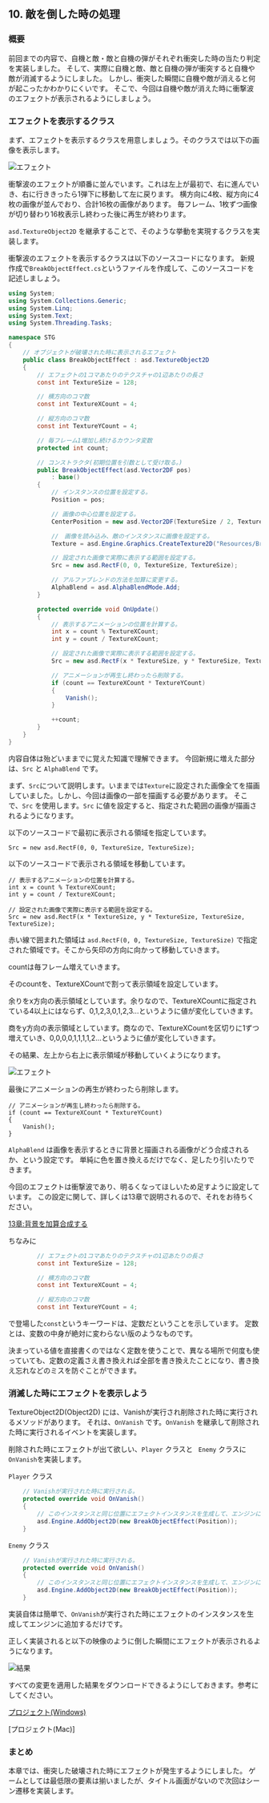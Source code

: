 ﻿## 10. 敵を倒した時の処理

### 概要

前回までの内容で、自機と敵・敵と自機の弾がそれぞれ衝突した時の当たり判定を実装しました。
そして、実際に自機と敵、敵と自機の弾が衝突すると自機や敵が消滅するようにしました。
しかし、衝突した瞬間に自機や敵が消えると何が起こったかわかりにくいです。
そこで、今回は自機や敵が消えた時に衝撃波のエフェクトが表示されるようにしましょう。

### エフェクトを表示するクラス

まず、エフェクトを表示するクラスを用意しましょう。そのクラスでは以下の画像を表示します。

![エフェクト](img/10_BreakObject.png)

衝撃波のエフェクトが順番に並んでいます。これは左上が最初で、右に進んでいき、右に行ききったら1弾下に移動して左に戻ります。
横方向に4枚、縦方向に4枚の画像が並んでおり、合計16枚の画像があります。
毎フレーム、1枚ずつ画像が切り替わり16枚表示し終わった後に再生が終わります。

```asd.TextureObject2D``` を継承することで、そのような挙動を実現するクラスを実装します。

衝撃波のエフェクトを表示するクラスは以下のソースコードになります。
新規作成で```BreakObjectEffect.cs```というファイルを作成して、このソースコードを記述しましょう。

```cs
using System;
using System.Collections.Generic;
using System.Linq;
using System.Text;
using System.Threading.Tasks;

namespace STG
{
	// オブジェクトが破壊された時に表示されるエフェクト
	public class BreakObjectEffect : asd.TextureObject2D
	{
		// エフェクトの1コマあたりのテクスチャの1辺あたりの長さ
		const int TextureSize = 128;

		// 横方向のコマ数
		const int TextureXCount = 4;

		// 縦方向のコマ数
		const int TextureYCount = 4;

		// 毎フレーム1増加し続けるカウンタ変数
		protected int count;

		// コンストラクタ(初期位置を引数として受け取る。)
		public BreakObjectEffect(asd.Vector2DF pos)
			: base()
		{
			// インスタンスの位置を設定する。
			Position = pos;

			// 画像の中心位置を設定する。
			CenterPosition = new asd.Vector2DF(TextureSize / 2, TextureSize / 2);

			//　画像を読み込み、敵のインスタンスに画像を設定する。
			Texture = asd.Engine.Graphics.CreateTexture2D("Resources/BreakObject.png");

			// 設定された画像で実際に表示する範囲を設定する。
			Src = new asd.RectF(0, 0, TextureSize, TextureSize);

			// アルファブレンドの方法を加算に変更する。
			AlphaBlend = asd.AlphaBlendMode.Add;
		}

		protected override void OnUpdate()
		{
			// 表示するアニメーションの位置を計算する。
			int x = count % TextureXCount;
			int y = count / TextureXCount;

			// 設定された画像で実際に表示する範囲を設定する。
			Src = new asd.RectF(x * TextureSize, y * TextureSize, TextureSize, TextureSize);

			// アニメーションが再生し終わったら削除する。
			if (count == TextureXCount * TextureYCount)
			{
				Vanish();
			}

			++count;
		}
	}
}

```

内容自体は殆どいままでに覚えた知識で理解できます。
今回新規に増えた部分は、```Src``` と ```AlphaBlend``` です。

まず、```Src```について説明します。いままでは```Texture```に設定された画像全てを描画していました。しかし、今回は画像の一部を描画する必要があります。
そこで、```Src``` を使用します。``` Src ``` に値を設定すると、指定された範囲の画像が描画されるようになります。

以下のソースコードで最初に表示される領域を指定しています。

```
Src = new asd.RectF(0, 0, TextureSize, TextureSize);
```

以下のソースコードで表示される領域を移動しています。

```
// 表示するアニメーションの位置を計算する。
int x = count % TextureXCount;
int y = count / TextureXCount;

// 設定された画像で実際に表示する範囲を設定する。
Src = new asd.RectF(x * TextureSize, y * TextureSize, TextureSize, TextureSize);
```

赤い線で囲まれた領域は ```asd.RectF(0, 0, TextureSize, TextureSize)``` で指定された領域です。そこから矢印の方向に向かって移動していきます。

countは毎フレーム増えていきます。

そのcountを、TextureXCountで割って表示領域を設定しています。

余りをx方向の表示領域としています。余りなので、TextureXCountに指定されている4以上にはならず、0,1,2,3,0,1,2,3...というように値が変化していきます。

商をy方向の表示領域としています。商なので、TextureXCountを区切りに1ずつ増えていき、0,0,0,0,1,1,1,1,2...というように値が変化していきます。

その結果、左上から右上に表示領域が移動していくようになります。

![エフェクト](img/10_BreakObject_Area.png)

最後にアニメーションの再生が終わったら削除します。

```
// アニメーションが再生し終わったら削除する。
if (count == TextureXCount * TextureYCount)
{
	Vanish();
}
```

```AlphaBlend``` は画像を表示するときに背景と描画される画像がどう合成されるか、という設定です。
単純に色を置き換えるだけでなく、足したり引いたりできます。

今回のエフェクトは衝撃波であり、明るくなってほしいため足すように設定しています。
この設定に関して、詳しくは13章で説明されるので、それをお待ちください。

[13章:背景を加算合成する](13.md#sec4)


ちなみに
```cs
		// エフェクトの1コマあたりのテクスチャの1辺あたりの長さ
		const int TextureSize = 128;

		// 横方向のコマ数
		const int TextureXCount = 4;

		// 縦方向のコマ数
		const int TextureYCount = 4;

```
で登場した```const```というキーワードは、定数だということを示しています。
定数とは、変数の中身が絶対に変わらない版のようなものです。

決まっている値を直接書くのではなく定数を使うことで、異なる場所で何度も使っていても、定数の定義さえ書き換えれば全部を書き換えたことになり、書き換え忘れなどのミスを防ぐことができます。


### 消滅した時にエフェクトを表示しよう

TextureObject2D(Object2D) には、Vanishが実行され削除された時に実行されるメソッドがあります。
それは、```OnVanish``` です。```OnVanish``` を継承して削除された時に実行されるイベントを実装します。

削除された時にエフェクトが出て欲しい、```Player``` クラスと ``` Enemy``` クラスに```OnVanish```を実装します。

```Player``` クラス

```cs
	// Vanishが実行された時に実行される。
	protected override void OnVanish()
	{
		// このインスタンスと同じ位置にエフェクトインスタンスを生成して、エンジンに追加する。
		asd.Engine.AddObject2D(new BreakObjectEffect(Position));
	}
```

```Enemy``` クラス

```cs
	// Vanishが実行された時に実行される。
	protected override void OnVanish()
	{
		// このインスタンスと同じ位置にエフェクトインスタンスを生成して、エンジンに追加する。
		asd.Engine.AddObject2D(new BreakObjectEffect(Position));
	}
```
実装自体は簡単で、```OnVanish```が実行された時にエフェクトのインスタンスを生成してエンジンに追加するだけです。

正しく実装されると以下の映像のように倒した瞬間にエフェクトが表示されるようになります。

![結果](img/10_video.gif)


すべての変更を適用した結果をダウンロードできるようにしておきます。参考にしてください。

[プロジェクト(Windows)](Projects/STG10.zip?raw=true)

[プロジェクト(Mac)]

### まとめ

本章では、衝突した破壊された時にエフェクトが発生するようにしました。
ゲームとしては最低限の要素は揃いましたが、タイトル画面がないので次回はシーン遷移を実装します。

